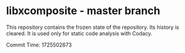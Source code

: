 # libxcomposite - master branch

This repository contains the frozen state of the repository.
Its history is cleared. It is used only for static code
analysis with Codacy.

Commit Time: 1725502673
